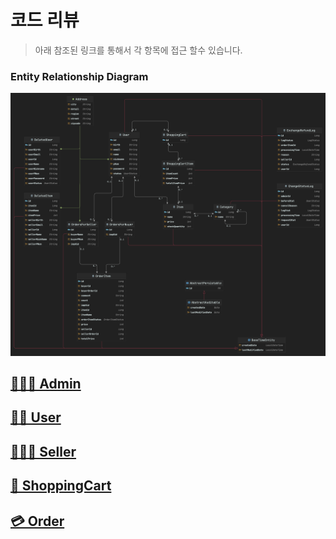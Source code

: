 # 코드 리뷰
> 아래 참조된 링크를 통해서 각 항목에 접근 할수 있습니다.

### Entity Relationship Diagram
<p align="center">
    <img  alt="ERD" src="./ERD.png"/>
</p>

## [👨🏻‍💻 Admin](https://github.com/dnjs2721/Ecommerce/blob/main/Code-Review/Admin.md)

## [🙍🏻 User](https://github.com/dnjs2721/Ecommerce/blob/main/Code-Review/User.md)

## [🙍🏻‍♂️ Seller](https://github.com/dnjs2721/Ecommerce/blob/main/Code-Review/Seller.md)

## [🛒 ShoppingCart](https://github.com/dnjs2721/Ecommerce/blob/main/Code-Review/ShoppingCart.md)

## [💳 Order](https://github.com/dnjs2721/Ecommerce/blob/main/Code-Review/Order.md)

